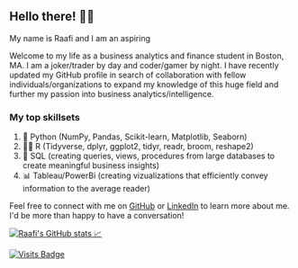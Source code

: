 ## Hello there! 👋🏽

My name is Raafi and I am an aspiring 

Welcome to my life as a business analytics and finance student in Boston, MA. I am a joker/trader by day and coder/gamer by night. I have recently updated my GitHub profile in search of collaboration with fellow individuals/organizations to expand my knowledge of this huge field and further my passion into business analytics/intelligence. 

### My top skillsets

1. 🐍 Python (NumPy, Pandas, Scikit-learn, Matplotlib, Seaborn)
2. 🏴‍☠️ R (Tidyverse, dplyr, ggplot2, tidyr, readr, broom, reshape2)
3. 🌊 SQL (creating queries, views, procedures from large databases to create meaningful business insights)
4. 📊 Tableau/PowerBi (creating vizualizations that efficiently convey information to the average reader)

Feel free to connect with me on <a href="https://www.github.com/raafij/">GitHub</a> or <a href="https://www.linkedin.com/in/raafijahangir/">LinkedIn</a> to learn more about me. I'd be more than happy to have a conversation!

[![Raafi's GitHub stats 📈](https://github-readme-stats.vercel.app/api?username=raafij)](https://github.com/anuraghazra/github-readme-stats)

[![Visits Badge](https://badges.pufler.dev/visits/puf17640/git-badges)](https://www.linkedin.com/in/raafijahangir/)

<!--
**raafij/raafij** is a ✨ _special_ ✨ repository because its `README.md` (this file) appears on your GitHub profile.

Here are some ideas to get you started:

- 🔭 I’m currently working on ...
- 🌱 I’m currently learning ...
- 👯 I’m looking to collaborate on ...
- 🤔 I’m looking for help with ...
- 💬 Ask me about ...
- 📫 How to reach me: ...
- 😄 Pronouns: ...
- ⚡ Fun fact: ...
-->
